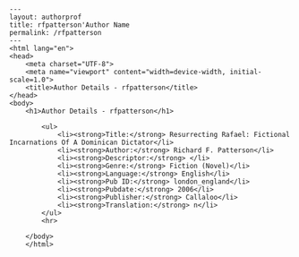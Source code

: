 
    ---
    layout: authorprof
    title: rfpatterson'Author Name 
    permalink: /rfpatterson
    ---
    <html lang="en">
    <head>
        <meta charset="UTF-8">
        <meta name="viewport" content="width=device-width, initial-scale=1.0">
        <title>Author Details - rfpatterson</title>
    </head>
    <body>
        <h1>Author Details - rfpatterson</h1>
        
            <ul>
                <li><strong>Title:</strong> Resurrecting Rafael: Fictional Incarnations Of A Dominican Dictator</li>
                <li><strong>Author:</strong> Richard F. Patterson</li>
                <li><strong>Descriptor:</strong> </li>
                <li><strong>Genre:</strong> Fiction (Novel)</li>
                <li><strong>Language:</strong> English</li>
                <li><strong>Pub ID:</strong> london_england</li>
                <li><strong>Pubdate:</strong> 2006</li>
                <li><strong>Publisher:</strong> Callaloo</li>
                <li><strong>Translation:</strong> n</li>
            </ul>
            <hr>
            
        </body>
        </html>
        
